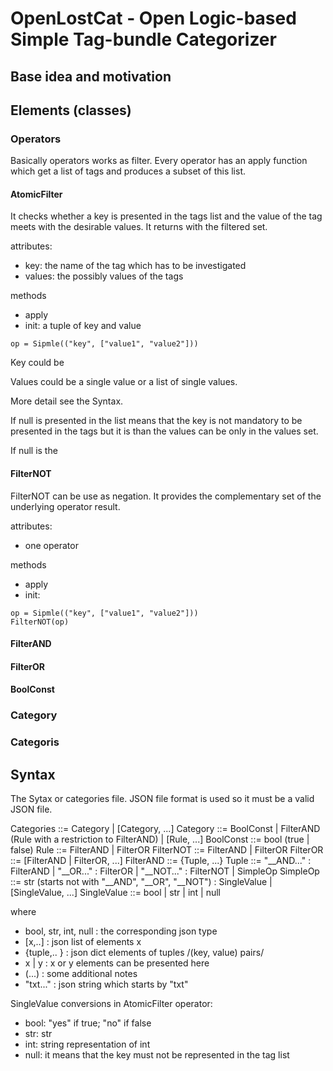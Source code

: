 # OpenLostCat - Open Logic-based Simple Tag-bundle Categorizer

## Base idea and motivation


## Elements (classes)
### Operators
Basically operators works as filter. Every operator has an apply function which get a list of tags and produces a subset of this list.

#### AtomicFilter
It checks whether a key is presented in the tags list and the value of the tag meets with the desirable values. It returns with the filtered set.

attributes: 

 - key: the name of the tag which has to be investigated
 - values: the possibly values of the tags

methods
 - apply
 - init: a tuple of key and value
 ```
op = Sipmle(("key", ["value1", "value2"]))
```

Key could be

Values could be a single value or a list of single values.

More detail see the Syntax.

If null is presented in the list means that the key is not mandatory to be presented in the tags but it is than the values can be only in the values set.

If null is the 

#### FilterNOT
FilterNOT can be use as negation. It provides the complementary set of the underlying operator result.

attributes: 

 - one operator

methods
 - apply
 - init:
```
op = Sipmle(("key", ["value1", "value2"]))
FilterNOT(op)
```


#### FilterAND
#### FilterOR
#### BoolConst
### Category
### Categoris


## Syntax
The Sytax or categories file. JSON file format is used so it must be a valid JSON file.

Categories ::= Category | [Category, ...]
Category ::= BoolConst | FilterAND (Rule with a restriction to FilterAND) | [Rule, ...]
BoolConst ::= bool (true | false)
Rule ::= FilterAND | FilterOR
FilterNOT ::= FilterAND | FilterOR
FilterOR ::= [FilterAND | FilterOR, ...]
FilterAND ::= {Tuple, ...}
Tuple ::= "__AND..." : FilterAND | "__OR..." : FilterOR | "__NOT..." : FilterNOT | SimpleOp
SimpleOp ::= str (starts not with "__AND", "__OR", "__NOT") : SingleValue | [SingleValue, ...]
SingleValue ::= bool | str | int | null


where
 - bool, str, int, null : the corresponding json type
 - [x,..]  :  json list of elements x
 - {tuple,.. }  : json dict elements of tuples  /(key, value) pairs/
 - x | y : x or y elements can be presented here
 - (...) : some additional notes
 - "txt..." : json string which starts by "txt"
 
SingleValue conversions in AtomicFilter operator:

 - bool: "yes" if true; "no" if false
 - str: str
 - int: string representation of int 
 - null: it means that the key must not be represented in the tag list
